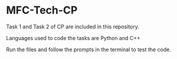 # MFC-Tech-CP
Task 1 and Task 2 of CP are included in this repository.

Languages used to code the tasks are Python and C++

Run the files and follow the prompts in the terminal to test the code.
